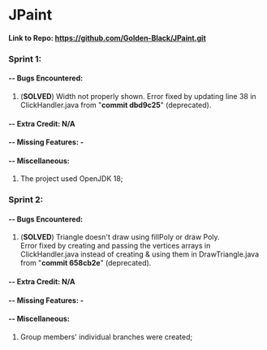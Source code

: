 # JPaint
#### Link to Repo: https://github.com/Golden-Black/JPaint.git 

### Sprint 1:
#### -- Bugs Encountered: 
1. (<b>SOLVED</b>) Width not properly shown. Error fixed by updating line 38 in ClickHandler.java from  "<b>commit dbd9c25</b>" (deprecated). 
#### -- Extra Credit: N/A
#### -- Missing Features: - 
#### -- Miscellaneous: 
1. The project used OpenJDK 18;

### Sprint 2:
#### -- Bugs Encountered:
1. (<b>SOLVED</b>) Triangle doesn't draw using fillPoly or draw Poly.
   <br> Error fixed by creating and passing the vertices arrays in ClickHandler.java instead of creating & using them in DrawTriangle.java from  "<b>commit 658cb2e</b>" (deprecated).
#### -- Extra Credit: N/A
#### -- Missing Features: -
#### -- Miscellaneous:
1. Group members' individual branches were created;

